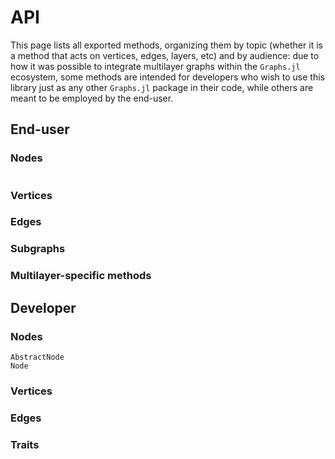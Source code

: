 # API

This page lists all exported methods, organizing them by topic (whether it is a method that acts on vertices, edges, layers, etc) and by audience: due to how it was possible to integrate multilayer graphs within the `Graphs.jl` ecosystem, some methods are intended for developers who wish to use this library just as any other `Graphs.jl` package in their code, while others are meant to be employed by the end-user.


## End-user

### Nodes

```@docs
```

### Vertices

### Edges

### Subgraphs

### Multilayer-specific methods




## Developer

### Nodes

```@docs
AbstractNode
Node
```



### Vertices


### Edges

### Traits





```@docs
```

